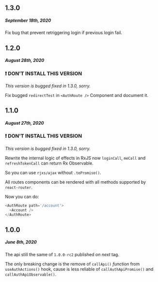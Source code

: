 ## 1.3.0
##### *September 18th, 2020*

Fix bug that prevent retriggering login if previous login fail.

## 1.2.0
##### *August 28th, 2020*

### :heavy_exclamation_mark: DON'T INSTALL THIS VERSION
*This version is bugged fixed in 1.3.0, sorry.*

Fix bugged `redirectTest` in `<AuthRoute />` Component and document it.

## 1.1.0
##### *August 27th, 2020*

### :heavy_exclamation_mark: DON'T INSTALL THIS VERSION
*This version is bugged fixed in 1.3.0, sorry.*

Rewrite the internal logic of effects in RxJS now `loginCall`, `meCall` and `refreshTokenCall`
can return Rx Observable.

So you can use `rjxs/ajax` without `.toPromise()`.

All routes components can be rendered with all methods supported by `react-router`.

Now you can do:

```js
<AuthRoute path='/account'>
  <Account />
</AuthRoute>
```

## 1.0.0
##### *June 8th, 2020*

The api still the same of `1.0.0-rc2` published on *next* tag.

The only breaking change is the remove of `callApi()` *function* from
`useAuthActions()` hook, cause is less reliable of `callAuthApiPromise()` and
`callAuthApiObservable()`.